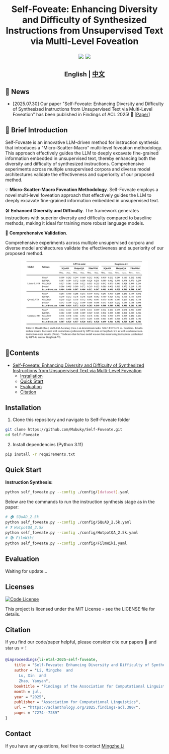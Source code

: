 <div align="center">

# Self-Foveate: Enhancing Diversity and Difficulty of Synthesized Instructions from Unsupervised Text via Multi-Level Foveation

</div>

<div align="center" style="font-size: 15pt">

<a href='https://arxiv.org/abs/2507.23440'><img src='https://img.shields.io/badge/Paper-PDF-purple'></a>
<a href='https://aclanthology.org/2025.findings-acl.380/'><img src='https://img.shields.io/badge/Paper-PDF-blue'></a>

<h4 align="center">
    <p>
        <b>English</b> | <a href="README_zh.md">中文</a>
    </p>
</h4>

</div>


## 🎊 News <!-- omit in toc -->

- [2025.07.30] Our paper "Self-Foveate: Enhancing Diversity and Difficulty of Synthesized Instructions from Unsupervised Text via Multi-Level Foveation" has been published in Findings of ACL 2025! 📄 [[Paper](https://aclanthology.org/2025.findings-acl.380/)]


## 📜 Brief Introduction <!-- omit in toc -->

Self-Foveate is an innovative LLM-driven method for instruction synthesis that introduces a "Micro-Scatter-Macro" multi-level foveation methodology. This approach effectively guides the LLM to deeply excavate fine-grained information embedded in unsupervised text, thereby enhancing both the diversity and difficulty of synthesized instructions. Comprehensive experiments across multiple unsupervised corpora and diverse model architectures validate the effectiveness and superiority of our proposed method.

💡 **Micro-Scatter-Macro Foveation Methodology**. 
	Self-Foveate employs a novel multi-level foveation approach that effectively guides the LLM to deeply excavate fine-grained information embedded in unsupervised text.

🛠️ **Enhanced Diversity and Difficulty**.
  The framework generates instructions with superior diversity and difficulty compared to baseline methods, making it ideal for training more robust language models.

🚀 **Comprehensive Validation**.
    
  Comprehensive experiments across multiple unsupervised corpora and diverse model architectures validate the effectiveness and superiority of our proposed method.

<div align="center"> <img src="assets/main_experiment.png" width = 80% /> </div>

## 📌Contents <!-- omit in toc -->

- [Self-Foveate: Enhancing Diversity and Difficulty of Synthesized Instructions from Unsupervised Text via Multi-Level Foveation](#self-foveate-enhancing-diversity-and-difficulty-of-synthesized-instructions-from-unsupervised-text-via-multi-level-foveation)
  - [Installation](#installation)
  - [Quick Start](#quick-start)
  - [Evaluation](#evaluation)
  - [Citation](#citation)

## Installation

1. Clone this repository and navigate to Self-Foveate folder
```bash
git clone https://github.com/Mubuky/Self-Foveate.git
cd Self-Foveate
```

2. Install dependencies (Python 3.11)
```bash
pip install -r requirements.txt
```

## Quick Start

**Instruction Synthesis:**
```bash
python self_foveate.py --config ./config/[dataset].yaml
```

Below are the commands to run the instruction synthesis stage as in the paper:
```bash
# 🏠 SQuAD_2.5k
python self_foveate.py --config ./config/SQuAD_2.5k.yaml
# ❓ HotpotQA_2.5k
python self_foveate.py --config ./config/HotpotQA_2.5k.yaml
# 📚 FilmWiki
python self_foveate.py --config ./config/FilmWiki.yaml
```

## Evaluation
Waiting for update...


## Licenses <!-- omit in toc -->

[![Code License](https://img.shields.io/badge/Code%20License-MIT-green.svg)](LICENSE)

This project is licensed under the MIT License - see the LICENSE file for details.


## Citation

If you find our code/paper helpful, please consider cite our papers 📝 and star us ⭐️！

```bibtex
@inproceedings{li-etal-2025-self-foveate,
    title = "Self-Foveate: Enhancing Diversity and Difficulty of Synthesized Instructions from Unsupervised Text via Multi-Level Foveation",
    author = "Li, Mingzhe  and
      Lu, Xin  and
      Zhao, Yanyan",
    booktitle = "Findings of the Association for Computational Linguistics: ACL 2025",
    month = jul,
    year = "2025",
    publisher = "Association for Computational Linguistics",
    url = "https://aclanthology.org/2025.findings-acl.380/",
    pages = "7274--7289"
}
```

## Contact

If you have any questions, feel free to contact [Mingzhe Li](mailto:mzli@ir.hit.edu.cn)
